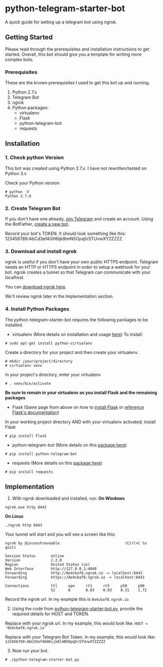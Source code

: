 # python-telegram-starter-bot
A quick guide for setting up a telegram bot using ngrok.

## Getting Started

Please read through the prerequisites and installation instructions to get started. Overall, this bot should give you a template for writing more complex bots.

### Prerequisites
These are the known prerequisites I used to get this bot up and running.

1. Python 2.7.x
2. Telegram Bot
3. ngrok
4. Python packages:
    - virtualenv
    - Flask
    - python-telegram-bot
    - requests

## Installation
### 1. Check python Version

This bot was created using Python 2.7.x. I have not rewritten/tested on Python 3.x

Check your Python version
```
# python -V
Python 2.7.6
```

### 2. Create Telegram Bot

If you don't have one already, [join Telegram](https://telegram.org/) and create an account. Using the BotFather, [create a new bot](https://telegram.me/BotFather). 

Record your bot's TOKEN. It should look something like this: 123456789:AbCd3ef4GH6ijk8lmN5Opq5rSTUvwXYZZZZZ

### 3. Download and install ngrok

ngrok is useful if you don't have your own public HTTPS endpoint. Telegram needs an HTTP or HTTPS endpoint in order to setup a webhook for your bot. ngrok creates a tunnel so that Telegram can communicate with your localhost.

You can [download ngrok here](https://ngrok.com/download).

We'll review ngrok later in the Implementation section.

### 4. Install Python Packages

The python-telegram-starter-bot requires the following packages to be installed.

- virtualenv (More details on installation and usage [here](http://flask.pocoo.org/docs/0.12/installation/))
To install:
```
# sudo apt-get install python-virtualenv
```
Create a directory for your project and then create your virtualenv.
```
# mkdir /your/project/directory
# virtualenv venv
```
In your project's directory, enter your virtualenv
```
# . venv/bin/activate
```
**Be sure to remain in your virtualenv as you install Flask and the remaining packages**
- Flask (Same page from above on how to [install Flask](http://flask.pocoo.org/docs/0.12/installation/) or [reference Flask's documentation](http://flask.pocoo.org/docs/0.12/installation/))

In your working project directory AND with your virtualenv activated, install Flask
```
# pip install Flask
```
- python-telegram-bot (More details on this [package here](https://github.com/python-telegram-bot/python-telegram-bot))
```
# pip install python-telegram-bot
```
- requests (More details on this [package here](http://docs.python-requests.org/en/master/))
```
# pip install requests
```

## Implementation

1. With ngrok downloaded and installed, run:
**On Windows**
```
ngrok.exe http 8443
```
**On Linux**
```
./ngrok http 8443
```
Your tunnel will start and you will see a screen like this:
```
ngrok by @inconshreveable                              (Ctrl+C to quit)

Session Status       online
Version              2.2.8
Region               United States (us)
Web Interface        http://127.0.0.1:4040
Forwarding           http://8e4cbaf8.ngrok.io -> localhost:8443
Forwarding           https://8e4cbaf8.ngrok.io -> localhost:8443

Connections          ttl     opn     rt1     rt5     p50     p90
                     52      0       0.03    0.03    0.31    1.72
```

Record the ngrok url. In my example this is `8e4cbaf8.ngrok.io`

2. Using the code from [python-telegram-starter-bot.py](https://github.com/amccook/python-telegram-starter-bot/blob/master/python-telegram-starter-bot.py), provide the required details for HOST and TOKEN. 

Replace <YOUR NGROK URL> with your ngrok url. In my example, this would look like: `HOST = '8e4cbaf8.ngrok.io'`

Replace <YOUR BOT TOKEN> with your Telegram Bot Token. In my example, this would look like: `123456789:AbCd3ef4GH6ijk8lmN5Opq5rSTUvwXYZZZZZ`

3. Now run your bot.
```
# ./python-telegram-starter-bot.py
```
